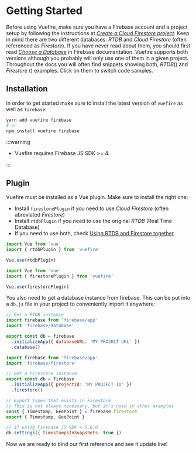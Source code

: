 # Getting Started

Before using Vuefire, make sure you have a Firebase account and a project setup by following the instructions at _[Create a Cloud Firestore project](https://firebase.google.com/docs/firestore/quickstart)_. Keep in mind there are two different databases: _RTDB_ and _Cloud Firestore_ (often referenced as _Firestore_). If you have never read about them, you should first read _[Choose a Database](https://firebase.google.com/docs/database/rtdb-vs-firestore)_ in Firebase documentation. Vuefire supports both versions although you probably will only use one of them in a given project. Throughout the docs you will often find snippets showing both, _RTDB_(<RtdbLogo width="24"/>) and _Firestore_ (<FirestoreLogo height="24"/>) examples. Click on them to switch code samples.

## Installation

In order to get started make sure to install the latest version of `vuefire` as well as `firebase`:

```sh
yarn add vuefire firebase
# or
npm install vuefire firebase
```

:::warning

- Vuefire requires Firebase JS SDK >= 4.

:::

## Plugin

Vuefire must be installed as a Vue plugin. Make sure to install the right one:

- Install `firestorePlugin` if you need to use _Cloud Firestore_ (often abreviated _Firestore_)
- Install `rtdbPlugin` if you need to use the original _RTDB_ (Real Time Database)
- If you need to use both, check [Using RTDB and Firestore together](../cookbook/rtdb-and-firestore.md)

<FirebaseExample>

```js
import Vue from 'vue'
import { rtdbPlugin } from 'vuefire'

Vue.use(rtdbPlugin)
```

```js
import Vue from 'vue'
import { firestorePlugin } from 'vuefire'

Vue.use(firestorePlugin)
```

</FirebaseExample>

You also need to get a database instance from firebase. This can be put into a `db.js` file in your project to conveniently import it anywhere:

<FirebaseExample>

```js
// Get a RTDB instance
import firebase from 'firebase/app'
import 'firebase/database'

export const db = firebase
  .initializeApp({ databaseURL: 'MY PROJECT URL' })
  .database()
```

```js
import firebase from 'firebase/app'
import 'firebase/firestore'

// Get a Firestore instance
export const db = firebase
  .initializeApp({ projectId: 'MY PROJECT ID' })
  .firestore()

// Export types that exists in Firestore
// This is not always necessary, but it's used in other examples
const { Timestamp, GeoPoint } = firebase.firestore
export { Timestamp, GeoPoint }

// if using Firebase JS SDK < 5.8.0
db.settings({ timestampsInSnapshots: true })
```

</FirebaseExample>

Now we are ready to bind our first reference and see it update live!
